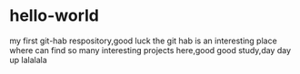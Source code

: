 # hello-world
my first git-hab respository,good luck
the git hab is an interesting place where can find so many interesting projects here,good good study,day day up
lalalala
